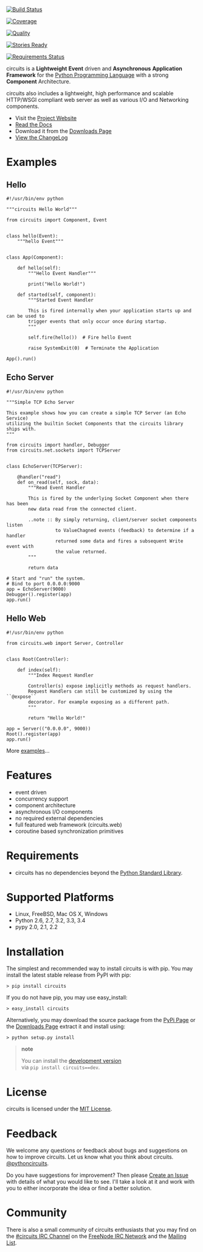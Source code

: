[![Build Status](https://travis-ci.org/circuits/circuits.svg)](https://travis-ci.org/circuits/circuits)

[![Coverage](https://coveralls.io/repos/circuits/circuits/badge.png)](https://coveralls.io/r/circuits/circuits)

[![Quality](https://landscape.io/github/circuits/circuits/master/landscape.png)](https://landscape.io/github/circuits/circuits/master)

[![Stories Ready](https://badge.waffle.io/circuits/circuits.png?label=ready&title=Ready)](https://waffle.io/circuits/circuits)

[![Requirements Status](https://requires.io/bitbucket/circuits/circuits/requirements.png?branch=default)](https://requires.io/bitbucket/circuits/circuits/requirements?branch=default)

circuits is a **Lightweight** **Event** driven and **Asynchronous** **Application Framework** for the [Python Programming Language](http://www.python.org/) with a strong **Component** Architecture.

circuits also includes a lightweight, high performance and scalable HTTP/WSGI compliant web server as well as various I/O and Networking components.

-   Visit the [Project Website](http://circuitsframework.com/)
-   [Read the Docs](http://circuits.readthedocs.org/en/latest/)
-   Download it from the [Downloads Page](https://github.com/circuits/circuits/releases)
-   [View the ChangeLog](http://circuits.readthedocs.org/en/latest/changes.html)

Examples
========

Hello
-----

``` {.sourceCode .python}
#!/usr/bin/env python

"""circuits Hello World"""

from circuits import Component, Event


class hello(Event):
    """hello Event"""


class App(Component):

    def hello(self):
        """Hello Event Handler"""

        print("Hello World!")

    def started(self, component):
        """Started Event Handler

        This is fired internally when your application starts up and can be used to
        trigger events that only occur once during startup.
        """

        self.fire(hello())  # Fire hello Event

        raise SystemExit(0)  # Terminate the Application

App().run()
```

Echo Server
-----------

``` {.sourceCode .python}
#!/usr/bin/env python

"""Simple TCP Echo Server

This example shows how you can create a simple TCP Server (an Echo Service)
utilizing the builtin Socket Components that the circuits library ships with.
"""

from circuits import handler, Debugger
from circuits.net.sockets import TCPServer


class EchoServer(TCPServer):

    @handler("read")
    def on_read(self, sock, data):
        """Read Event Handler

        This is fired by the underlying Socket Component when there has been
        new data read from the connected client.

        ..note :: By simply returning, client/server socket components listen
                  to ValueChagned events (feedback) to determine if a handler
                  returned some data and fires a subsequent Write event with
                  the value returned.
        """

        return data

# Start and "run" the system.
# Bind to port 0.0.0.0:9000
app = EchoServer(9000)
Debugger().register(app)
app.run()
```

Hello Web
---------

``` {.sourceCode .python}
#!/usr/bin/env python

from circuits.web import Server, Controller


class Root(Controller):

    def index(self):
        """Index Request Handler

        Controller(s) expose implicitly methods as request handlers.
        Request Handlers can still be customized by using the ``@expose``
        decorator. For example exposing as a different path.
        """

        return "Hello World!"

app = Server(("0.0.0.0", 9000))
Root().register(app)
app.run()
```

More [examples](https://github.com/circuits/circuits/tree/master/examples)...

Features
========

-   event driven
-   concurrency support
-   component architecture
-   asynchronous I/O components
-   no required external dependencies
-   full featured web framework (circuits.web)
-   coroutine based synchronization primitives

Requirements
============

-   circuits has no dependencies beyond the [Python Standard Library](http://docs.python.org/library/).

Supported Platforms
===================

-   Linux, FreeBSD, Mac OS X, Windows
-   Python 2.6, 2.7, 3.2, 3.3, 3.4
-   pypy 2.0, 2.1, 2.2

Installation
============

The simplest and recommended way to install circuits is with pip. You may install the latest stable release from PyPI with pip:

    > pip install circuits

If you do not have pip, you may use easy\_install:

    > easy_install circuits

Alternatively, you may download the source package from the [PyPi Page](http://pypi.python.org/pypi/circuits) or the [Downloads Page](https://github.com/circuits/circuits/releases) extract it and install using:

    > python setup.py install

> **note**
>
> You can install the [development version](https://github.com/circuits/circuits/archive/master.zip#egg=circuits-dev)  
> via `pip install circuits==dev`.
>
License
=======

circuits is licensed under the [MIT License](http://www.opensource.org/licenses/mit-license.php).

Feedback
========

We welcome any questions or feedback about bugs and suggestions on how to improve circuits. Let us know what you think about circuits. [@pythoncircuits](http://twitter.com/pythoncircuits).

Do you have suggestions for improvement? Then please [Create an Issue](https://github.com/circuits/circuits/issues/new) with details of what you would like to see. I'll take a look at it and work with you to either incorporate the idea or find a better solution.

Community
=========

There is also a small community of circuits enthusiasts that you may find on the [\#circuits IRC Channel](http://webchat.freenode.net/?randomnick=1&channels=circuits&uio=d4) on the [FreeNode IRC Network](http://freenode.net) and the [Mailing List](http://groups.google.com/group/circuits-users).
